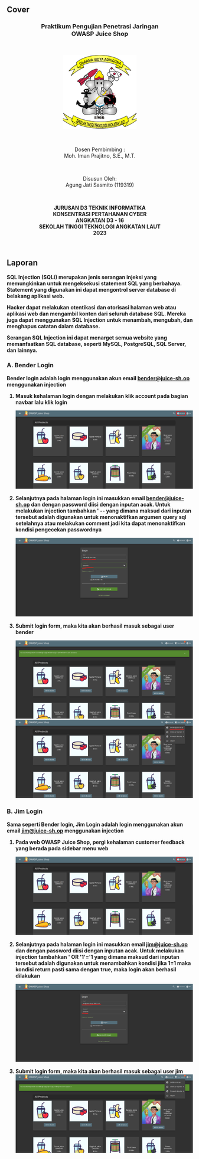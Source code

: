 ## Cover

<h3 align="center">
    <b>Praktikum Pengujian Penetrasi Jaringan</b><br>
    OWASP Juice Shop<br>
     
</h3>
<br>
<p align="center">
  <img src="../../public/logo_sttal.png" alt="Logo STTAL" width="200">
</p>
<br>
<p align="center">
    Dosen Pembimbing :<br>
    Moh. Iman Prajitno, S.E., M.T.
</p>
<br>
<p align="center">
    Disusun Oleh:<br>
    Agung Jati Sasmito (119319)
</p>
<br>
<p align="center">
    <b>
        JURUSAN D3 TEKNIK INFORMATIKA <br>
        KONSENTRASI PERTAHANAN CYBER <br>
        ANGKATAN D3 - 16 <br> 
        SEKOLAH TINGGI TEKNOLOGI ANGKATAN LAUT <br>
        2023
    </br>
</p>
<br>

## Laporan

SQL Injection (SQLi) merupakan jenis serangan injeksi yang memungkinkan untuk mengeksekusi statement SQL yang berbahaya. Statement yang digunakan ini dapat mengontrol server database di belakang aplikasi web.

Hacker dapat melakukan otentikasi dan otorisasi halaman web atau aplikasi web dan mengambil konten dari seluruh database SQL. Mereka juga dapat menggunakan SQL Injection untuk menambah, mengubah, dan menghapus catatan dalam database.

Serangan SQL Injection ini dapat menarget semua website yang memanfaatkan SQL database, seperti MySQL, PostgreSQL, SQL Server, dan lainnya.

### A. Bender Login

Bender login adalah login menggunakan akun email bender@juice-sh.op menggunakan injection

1. Masuk kehalaman login dengan melakukan klik account pada bagian navbar lalu klik login

    ![Screenshot](images/1.png)

2. Selanjutnya pada halaman login ini masukkan email bender@juice-sh.op dan dengan password diisi dengan inputan acak. Untuk melakukan injection tambahkan ' -- yang dimana maksud dari inputan tersebut adalah digunakan untuk menonaktifkan argumen query sql setelahnya atau melakukan comment jadi kita dapat menonaktifkan kondisi pengecekan passwordnya

    ![Screenshot](images/2.png)

3. Submit login form, maka kita akan berhasil masuk sebagai user bender

    ![Screenshot](images/3.png)
    ![Screenshot](images/4.png)


### B. Jim Login

Sama seperti Bender login, Jim Login adalah login menggunakan akun email jim@juice-sh.op menggunakan injection

1. Pada web OWASP Juice Shop, pergi kehalaman customer feedback yang berada pada sidebar menu web

    ![Screenshot](images/1.png)

2. Selanjutnya pada halaman login ini masukkan email jim@juice-sh.op dan dengan password diisi dengan inputan acak. Untuk melakukan injection tambahkan ' OR '1'='1 yang dimana maksud dari inputan tersebut adalah digunakan untuk menambahkan kondisi jika 1=1 maka kondisi return pasti sama dengan true, maka login akan berhasil dilakukan

    ![Screenshot](images/5.png)

3. Submit login form, maka kita akan berhasil masuk sebagai user jim
    ![Screenshot](images/6.png)


